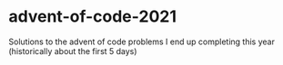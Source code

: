 # advent-of-code-2021
Solutions to the advent of code problems I end up completing this year (historically about the first 5 days)
